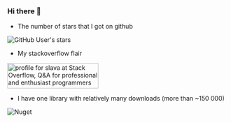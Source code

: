### Hi there 👋
- The number of stars that I got on github

![GitHub User's stars](https://img.shields.io/github/stars/snmslavk?style=for-the-badge)

- My stackoverflow flair

<a href="https://stackoverflow.com/users/1801080/slava"><img src="https://stackoverflow.com/users/flair/1801080.png" width="208" height="58" alt="profile for slava at Stack Overflow, Q&amp;A for professional and enthusiast programmers" title="profile for slava at Stack Overflow, Q&amp;A for professional and enthusiast programmers"></a>

- I have one library with relatively many downloads (more than ~150 000) 

![Nuget](https://img.shields.io/nuget/dt/kafka-net-core?label=kafka-net-core&style=for-the-badge)


<!--
**snmslavk/snmslavk** is a ✨ _special_ ✨ repository because its `README.md` (this file) appears on your GitHub profile.

Here are some ideas to get you started:

- 🔭 I’m currently working on ...
- 🌱 I’m currently learning ...
- 👯 I’m looking to collaborate on ...
- 🤔 I’m looking for help with ...
- 💬 Ask me about ...
- 📫 How to reach me: ...
- 😄 Pronouns: ...
- ⚡ Fun fact: ...
-->

